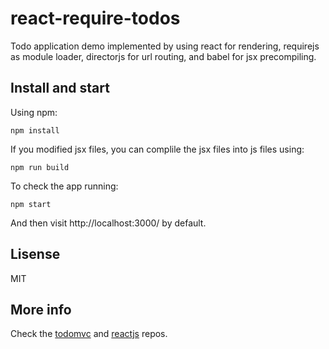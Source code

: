 # react-require-todos
Todo application demo implemented by using react for rendering, requirejs as module loader, directorjs for url routing, and babel for jsx precompiling.

## Install and start
Using npm:

    npm install
If you modified jsx files, you can complile the jsx files into js files using:

    npm run build
To check the app running:

    npm start
And then visit http://localhost:3000/ by default.
## Lisense
MIT

## More info
Check the [todomvc](https://github.com/tastejs/todomvc) and [reactjs](https://github.com/facebook/react) repos.
